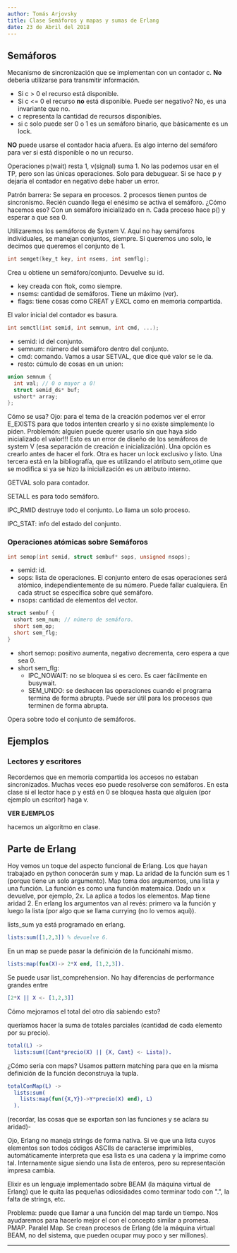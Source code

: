 ```yaml
---
author: Tomás Arjovsky
title: Clase Semáforos y mapas y sumas de Erlang
date: 23 de Abril del 2018
---
```


## Semáforos

Mecanismo de sincronización que se implementan con un contador c. **No** debería utilizarse para transmitir información.

- Si c > 0 el recurso está disponible.
- Si c <= 0 el recurso **no** está disponible. Puede ser negativo? No, es una invariante que no.
- c representa la cantidad de recursos disponibles.
- si c solo puede ser 0 o 1 es un semáforo binario, que básicamente es un lock.

**NO** puede usarse el contador hacia afuera. Es algo interno del semáforo para ver si está disponible o no un recurso.

Operaciones p(wait) resta 1, v(signal) suma 1. No las podemos usar en el TP, pero son las únicas operaciones. Solo para debuguear. Si se hace p y dejaría el contador en negativo debe haber un error.

Patrón barrera: Se separa en procesos. 2 procesos tienen puntos de sincronismo. Recién cuando llega el enésimo se activa el semáforo. ¿Cómo hacemos eso? Con un semáforo inicializado en n. Cada proceso hace p() y esperar a que sea 0.

Utilizaremos los semáforos de System V. Aquí no hay semáforos individuales, se manejan conjuntos, siempre. Si queremos uno solo, le decimos que queremos el conjunto de 1.

```c
int semget(key_t key, int nsems, int semflg);
```

Crea u obtiene un semáforo/conjunto. Devuelve su id.

- key creada con ftok, como siempre.
- nsems: cantidad de semáforos. Tiene un máximo (ver).
- flags: tiene cosas como CREAT y EXCL como en memoria compartida.

El valor inicial del contador es basura.

```c
int semctl(int semid, int semnum, int cmd, ...);
```

- semid: id del conjunto.
- semnum: número del semáforo dentro del conjunto.
- cmd: comando. Vamos a usar SETVAL, que dice qué valor se le da.
- resto: cúmulo de cosas en un union:

```c
union semnum {
  int val; // 0 o mayor a 0!
  struct semid_ds* buf;
  ushort* array;
};
```

Cómo se usa? Ojo: para el tema de la creación podemos ver el error E_EXISTS para que todos intenten crearlo y si no existe simplemente lo piden. Problemón: alguien puede querer usarlo sin que haya sido inicializado el valor!!! Esto es un error de diseño de los semáforos de system V (esa separación de creación e inicialización). Una opción es crearlo antes de hacer el fork. Otra es hacer un lock exclusivo y listo. Una tercera está en la bibliografía, que es utilizando el atributo sem_otime que se modifica si ya se hizo la inicialización es un atributo interno.

GETVAL solo para contador.

SETALL es para todo semáforo.

IPC_RMID destruye todo el conjunto. Lo llama un solo proceso.

IPC_STAT: info del estado del conjunto.

### Operaciones atómicas sobre Semáforos

```c
int semop(int semid, struct sembuf* sops, unsigned nsops);
```

- semid: id.
- sops: lista de operaciones. El conjunto entero de esas operaciones será atómico, independientemente de su número. Puede fallar cualquiera. En cada struct se especifica sobre qué semáforo.
- nsops: cantidad de elementos del vector.

```c
struct sembuf {
  ushort sem_num; // número de semáforo.
  short sem_op;
  short sem_flg;
}
```

- short semop: positivo aumenta, negativo decrementa, cero espera a que sea 0.
- short sem_flg:
    -   IPC_NOWAIT: no se bloquea si es cero. Es caer fácilmente en busywait.
    -   SEM_UNDO: se deshacen las operaciones cuando el programa termina de forma abrupta. Puede ser útil para los procesos que terminen de forma abrupta.

Opera sobre todo el conjunto de semáforos.

## Ejemplos

### Lectores y escritores

Recordemos que en memoria compartida los accesos no estaban sincronizados. Muchas veces eso puede resolverse con semáforos. En esta clase si el lector hace p y está en 0 se bloquea hasta que alguien (por ejemplo un escritor) haga v.

**VER EJEMPLOS**

hacemos un algoritmo en clase.

## Parte de Erlang

Hoy vemos un toque del aspecto funcional de Erlang. Los que hayan trabajado en python conocerán sum y map. La aridad de la función sum es 1 (porque tiene un solo argumento). Map toma dos argumentos, una lista y una función. La función es como una función matemaica. Dado un x devuelve, por ejemplo, 2x. La aplica a todos los elementos. Map tiene aridad 2. En erlang los argumentos van al revés: primero va la función y luego la lista (por algo que se llama currying (no lo vemos aquí)).

lists_sum ya está programado en erlang.

```Erlang
lists:sum([1,2,3]) % devuelve 6.
```

En un map se puede pasar la definición de la funciónahí mismo.

```Erlang
lists:map(fun(X)-> 2*X end, [1,2,3]).
```

Se puede usar list_comprehension. No hay diferencias de performance grandes entre

```Erlang
[2*X || X <- [1,2,3]]
```

Cómo mejoramos el total del otro día sabiendo esto?

queríamos hacer la suma de totales parciales (cantidad de cada elemento por su precio).

```Erlang
total(L) ->
  lists:sum([Cant*precio(X) || {X, Cant} <- Lista]).
```

¿Cómo sería con maps? Usamos pattern matching para que en la misma definición de la función deconstruya la tupla.

```Erlang
totalConMap(L) ->
  lists:sum(
    lists:map(fun({X,Y})->Y*precio(X) end), L)
  ).
```

(recordar, las cosas que se exportan son las funciones y se aclara su aridad)-

Ojo, Erlang no maneja strings de forma nativa. Si ve que una lista cuyos elementos son todos códigos ASCIIs de caracterse imprimibles, automáticamente interpreta que esa lista es una cadena y la imprime como tal. Internamente sigue siendo una lista de enteros, pero su representación impresa cambia.

Elixir es un lenguaje implementado sobre BEAM (la máquina virtual de Erlang) que le quita las pequeñas odiosidades como terminar todo con ".", la falta de strings, etc.

Problema: puede que llamar a una función del map tarde un tiempo. Nos ayudaremos para hacerlo mejor el con el concepto similar a promesa. PMAP. Paralel Map. Se crean procesos de Erlang (de la máquina virtual BEAM, no del sistema, que pueden ocupar muy poco y ser millones).

---
